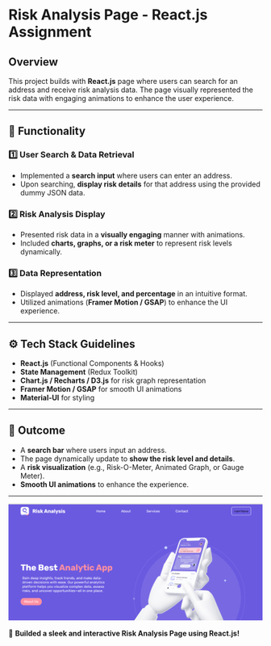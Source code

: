 # Risk Analysis Page - React.js Assignment

## Overview

This project builds with **React.js** page where users can search for an address and receive risk analysis data. The page visually represented the risk data with engaging animations to enhance the user experience.

---

## 📌 Functionality

### 1️⃣ User Search & Data Retrieval

- Implemented a **search input** where users can enter an address.
- Upon searching, **display risk details** for that address using the provided dummy JSON data.

### 2️⃣ Risk Analysis Display

- Presented risk data in a **visually engaging** manner with animations.
- Included **charts, graphs, or a risk meter** to represent risk levels dynamically.

### 3️⃣ Data Representation

- Displayed **address, risk level, and percentage** in an intuitive format.
- Utilized animations (**Framer Motion / GSAP**) to enhance the UI experience.

---

## ⚙️ Tech Stack Guidelines

- **React.js** (Functional Components & Hooks)
- **State Management** (Redux Toolkit)
- **Chart.js / Recharts / D3.js** for risk graph representation
- **Framer Motion / GSAP** for smooth UI animations
- **Material-UI** for styling

---

## 🎯 Outcome

- A **search bar** where users input an address.
- The page dynamically update to **show the risk level and details**.
- A **risk visualization** (e.g., Risk-O-Meter, Animated Graph, or Gauge Meter).
- **Smooth UI animations** to enhance the experience.

---


![Risk Analysis Page](src/assets/images/Landing.png)

🚀 **Builded a sleek and interactive Risk Analysis Page using React.js!**

